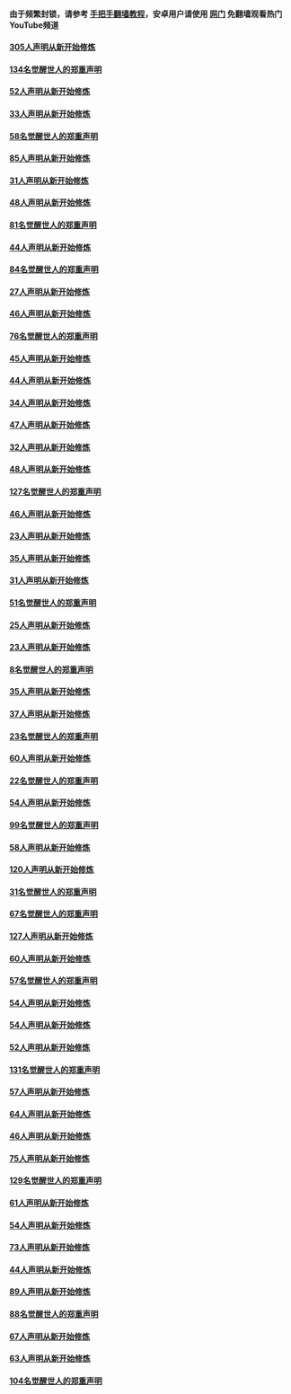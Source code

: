 #### 由于频繁封锁，请参考 [手把手翻墙教程](https://github.com/gfw-breaker/guides/wiki/)，安卓用户请使用 [网门](https://github.com/gfw-breaker/nogfw/blob/master/dl.md?t=03171600) 免翻墙观看热门YouTube频道 

#### [305人声明从新开始修炼](../pages/91/422153.md?t=03171600) 

#### [134名觉醒世人的郑重声明](../pages/91/422152.md?t=03171600) 

#### [52人声明从新开始修炼](../pages/91/421846.md?t=03171600) 

#### [33人声明从新开始修炼](../pages/91/421804.md?t=03171600) 

#### [58名觉醒世人的郑重声明](../pages/91/421845.md?t=03171600) 

#### [85人声明从新开始修炼](../pages/91/421769.md?t=03171600) 

#### [31人声明从新开始修炼](../pages/91/421763.md?t=03171600) 

#### [48人声明从新开始修炼](../pages/91/421605.md?t=03171600) 

#### [81名觉醒世人的郑重声明](../pages/91/421656.md?t=03171600) 

#### [44人声明从新开始修炼](../pages/91/421544.md?t=03171600) 

#### [84名觉醒世人的郑重声明](../pages/91/421543.md?t=03171600) 

#### [27人声明从新开始修炼](../pages/91/421465.md?t=03171600) 

#### [46人声明从新开始修炼](../pages/91/421454.md?t=03171600) 

#### [76名觉醒世人的郑重声明](../pages/91/421453.md?t=03171600) 

#### [45人声明从新开始修炼](../pages/91/421452.md?t=03171600) 

#### [44人声明从新开始修炼](../pages/91/421422.md?t=03171600) 

#### [34人声明从新开始修炼](../pages/91/421322.md?t=03171600) 

#### [47人声明从新开始修炼](../pages/91/421264.md?t=03171600) 

#### [32人声明从新开始修炼](../pages/91/421225.md?t=03171600) 

#### [48人声明从新开始修炼](../pages/91/421202.md?t=03171600) 

#### [127名觉醒世人的郑重声明](../pages/91/421224.md?t=03171600) 

#### [46人声明从新开始修炼](../pages/91/421203.md?t=03171600) 

#### [23人声明从新开始修炼](../pages/91/421138.md?t=03171600) 

#### [35人声明从新开始修炼](../pages/91/421122.md?t=03171600) 

#### [31人声明从新开始修炼](../pages/91/421081.md?t=03171600) 

#### [51名觉醒世人的郑重声明](../pages/91/421080.md?t=03171600) 

#### [25人声明从新开始修炼](../pages/91/421020.md?t=03171600) 

#### [23人声明从新开始修炼](../pages/91/420884.md?t=03171600) 

#### [8名觉醒世人的郑重声明](../pages/91/420883.md?t=03171600) 

#### [35人声明从新开始修炼](../pages/91/420809.md?t=03171600) 

#### [37人声明从新开始修炼](../pages/91/420766.md?t=03171600) 

#### [23名觉醒世人的郑重声明](../pages/91/420765.md?t=03171600) 

#### [60人声明从新开始修炼](../pages/91/420727.md?t=03171600) 

#### [22名觉醒世人的郑重声明](../pages/91/420726.md?t=03171600) 

#### [54人声明从新开始修炼](../pages/91/420529.md?t=03171600) 

#### [99名觉醒世人的郑重声明](../pages/91/420528.md?t=03171600) 

#### [58人声明从新开始修炼](../pages/91/420198.md?t=03171600) 

#### [120人声明从新开始修炼](../pages/91/420141.md?t=03171600) 

#### [31名觉醒世人的郑重声明](../pages/91/420197.md?t=03171600) 

#### [67名觉醒世人的郑重声明](../pages/91/420140.md?t=03171600) 

#### [127人声明从新开始修炼](../pages/91/420082.md?t=03171600) 

#### [60人声明从新开始修炼](../pages/91/420081.md?t=03171600) 

#### [57名觉醒世人的郑重声明](../pages/91/420080.md?t=03171600) 

#### [54人声明从新开始修炼](../pages/91/419533.md?t=03171600) 

#### [54人声明从新开始修炼](../pages/91/419532.md?t=03171600) 

#### [52人声明从新开始修炼](../pages/91/419531.md?t=03171600) 

#### [131名觉醒世人的郑重声明](../pages/91/419530.md?t=03171600) 

#### [57人声明从新开始修炼](../pages/91/419430.md?t=03171600) 

#### [64人声明从新开始修炼](../pages/91/419429.md?t=03171600) 

#### [46人声明从新开始修炼](../pages/91/419428.md?t=03171600) 

#### [75人声明从新开始修炼](../pages/91/419427.md?t=03171600) 

#### [129名觉醒世人的郑重声明](../pages/91/419426.md?t=03171600) 

#### [61人声明从新开始修炼](../pages/91/419198.md?t=03171600) 

#### [54人声明从新开始修炼](../pages/91/419197.md?t=03171600) 

#### [73人声明从新开始修炼](../pages/91/419196.md?t=03171600) 

#### [44人声明从新开始修炼](../pages/91/419075.md?t=03171600) 

#### [89人声明从新开始修炼](../pages/91/419074.md?t=03171600) 

#### [88名觉醒世人的郑重声明](../pages/91/419195.md?t=03171600) 

#### [67人声明从新开始修炼](../pages/91/419073.md?t=03171600) 

#### [63人声明从新开始修炼](../pages/91/419072.md?t=03171600) 

#### [104名觉醒世人的郑重声明](../pages/91/419071.md?t=03171600) 

